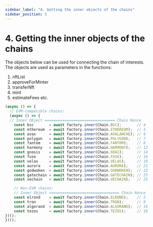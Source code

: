 ```yaml
---
sidebar_label: "4. Getting the inner objects of the chains"
sidebar_position: 5
---
```


# 4. Getting the inner objects of the chains

The objects below can be used for connecting the chain of interests.<br/>
The objects are used as parameters in the functions:
1. nftList
2. approveForMinter
3. transferNft
4. mint
5. estimateFees
etc.

```javascript
(async () => {
  // EVM-compatible chains:
  (async () => {
  // Inner Object ================================ Chain Nonce
    const bsc       = await factory.inner(Chain.BSC);       // 4
    const ethereum  = await factory.inner(Chain.ETHEREUM);  // 5
    const avax      = await factory.inner(Chain.AVALANCHE); // 6
    const polygon   = await factory.inner(Chain.POLYGON);   // 7
    const fantom    = await factory.inner(Chain.FANTOM);    // 8
    const harmony   = await factory.inner(Chain.HARMONY);   // 12
    const gnosis    = await factory.inner(Chain.XDAI);      // 14
    const fuse      = await factory.inner(Chain.FUSE);      // 16
    const velas     = await factory.inner(Chain.VELAS);     // 19
    const aurora    = await factory.inner(Chain.AURORA);    // 21
    const godwoken  = await factory.inner(Chain.GODWOKEN);  // 22
    const gatechain = await factory.inner(Chain.GATECHAIN); // 23
    const vechain   = await factory.inner(Chain.VECHAIN);   // 25

    // Non-EVM chains:
    // Inner Object ================================ Chain Nonce
    const elrond    = await factory.inner(Chain.ELROND);    // 2
    const tron      = await factory.inner(Chain.TRON);      // 9
    const algorand  = await factory.inner(Chain.ALGORAND);  // 15
    const tezos     = await factory.inner(Chain.TEZOS);     // 18
})();
})();
```